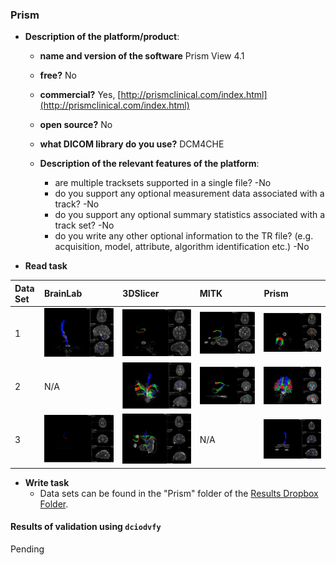 ### Prism

* **Description of the platform/product**:

  * **name and version of the software** Prism View 4.1
  * **free?** No
  * **commercial?** Yes, [http://prismclinical.com/index.html](http://prismclinical.com/index.html)

  * **open source?** No

  * **what DICOM library do you use?** DCM4CHE

  * **Description of the relevant features of the platform**:

    * are multiple tracksets supported in a single file? -No
    * do you support any optional measurement data associated with a track? -No
    * do you support any optional summary statistics associated with a track set? -No
    * do you write any other optional information to the TR file? \(e.g. acquisition, model, attribute, algorithm identification etc.\) -No

* **Read task**

| Data Set | BrainLab | 3DSlicer | MITK | Prism |
| :--- | :--- | :--- | :--- | :--- |
| 1 | ![](prism/DataSet1_BrainLab.jpg) | ![](prism/DataSet1_3DSlicer.jpg) | ![](prism/DataSet1_MITK.jpg) | ![](prism/DataSet1_PrismScreenCapture.jpg) |
| 2 | N/A | ![](prism/DataSet2_3DSlicer.jpg) | ![](prism/DataSet2_MITK.jpg) | ![](prism/DataSet2_PrismScreenCapture.jpg) |
| 3 | ![](prism/DataSet3_BrainLab.jpg) | ![](prism/DataSet3_3DSlicer.jpg) | N/A | ![](prism/DataSet3_PrismScreemCapture.jpg) |

* **Write task**
  * Data sets can be found in the "Prism" folder of the [Results Dropbox Folder](https://www.dropbox.com/sh/gmy2nt1mlfk1k2w/AADIdfcLUUZ8ViAh7i6x0aana?dl=0).

#### Results of validation using `dciodvfy`

Pending
